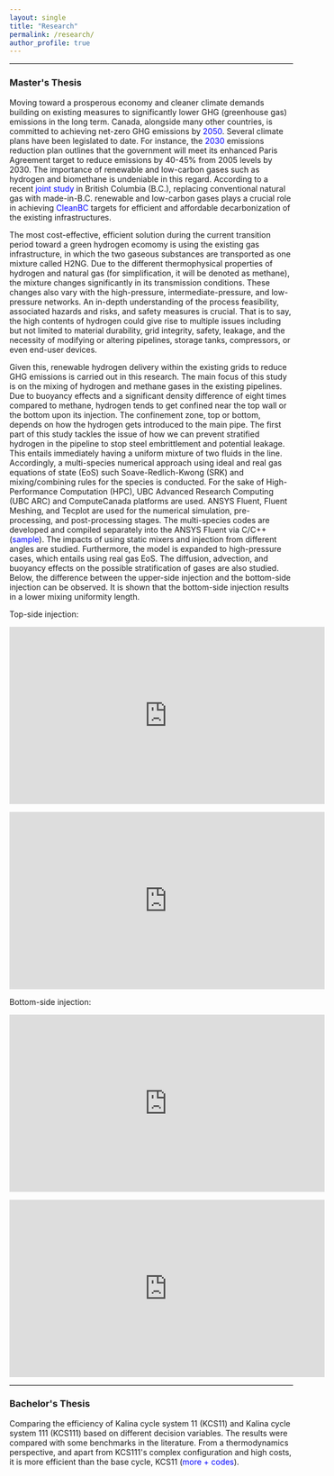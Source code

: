 ```yaml
---
layout: single
title: "Research"
permalink: /research/
author_profile: true
---
```

---

### Master's Thesis
Moving toward a prosperous economy and cleaner climate demands building on existing measures to significantly lower GHG (greenhouse gas) emissions in the long term. Canada, alongside many other countries, is committed to achieving net-zero GHG emissions by <a href="https://www.canada.ca/en/services/environment/weather/climatechange/climate-plan/net-zero-emissions-2050.html" target="_blank" style="color:#0000FF; text-decoration:none;">2050</a>. Several climate plans have been legislated to date. For instance, the <a href="https://publications.gc.ca/collections/collection_2022/eccc/En4-460-2022-eng.pdf" target="_blank" style="color:#0000FF; text-decoration:none;">2030</a> emissions reduction plan outlines that the government will meet its enhanced Paris Agreement target to reduce emissions by 40-45% from 2005 levels by 2030. The importance of renewable and low-carbon gases such as hydrogen and biomethane is undeniable in this regard. According to a recent <a href="https://www.cdn.fortisbc.com/libraries/docs/default-source/news-events/bc-renewable-and-low-carbon-gas-supply-potential-study-2022-03-11.pdf" target="_blank" style="color:#0000FF; text-decoration:none;">joint study</a> in British Columbia (B.C.), replacing conventional natural gas with made-in-B.C. renewable and low-carbon gases plays a crucial role in achieving <a href="https://www2.gov.bc.ca/assets/gov/environment/climate-change/action/cleanbc/cleanbc_roadmap_2030.pdf" target="_blank" style="color:#0000FF; text-decoration:none;">CleanBC</a> targets for efficient and affordable decarbonization of the existing infrastructures.

The most cost-effective, efficient solution during the current transition period toward a green hydrogen ecomomy is using the existing gas infrastructure, in which the two gaseous substances are transported as one mixture called H2NG. Due to the different thermophysical properties of hydrogen and natural gas (for simplification, it will be denoted as methane), the mixture changes significantly in its transmission conditions. These changes also vary with the high-pressure, intermediate-pressure, and low-pressure networks. An in-depth understanding of the process feasibility, associated hazards and risks, and safety measures is crucial. That is to say, the high contents of hydrogen could give rise to multiple issues including but not limited to material durability, grid integrity, safety, leakage, and the necessity of modifying or altering pipelines, storage tanks, compressors, or even end-user devices.

Given this, renewable hydrogen delivery within the existing grids to reduce GHG emissions is carried out in this research. The main focus of this study is on the mixing of hydrogen and methane gases in the existing pipelines. Due to buoyancy effects and a significant density difference of eight times compared to methane, hydrogen tends to get confined near the top wall or the bottom upon its injection. The confinement zone, top or bottom, depends on how the hydrogen gets introduced to the main pipe. The first part of this study tackles the issue of how we can prevent stratified hydrogen in the pipeline to stop steel embrittlement and potential leakage. This entails immediately having a uniform mixture of two fluids in the line. Accordingly, a multi-species numerical approach using ideal and real gas equations of state (EoS) such Soave-Redlich-Kwong (SRK) and mixing/combining rules for the species is conducted. For the sake of High-Performance Computation (HPC), UBC Advanced Research Computing (UBC ARC) and ComputeCanada platforms are used. ANSYS Fluent, Fluent Meshing, and Tecplot are used for the numerical simulation, pre-processing, and post-processing stages. The multi-species codes are developed and compiled separately into the ANSYS Fluent via C/C++ (<a href="https://github.com/arashjkh/Directed-Studies-UBC-course" target="_blank" style="color:#0000FF; text-decoration:none;">sample</a>). The impacts of using static mixers and injection from different angles are studied. Furthermore, the model is expanded to high-pressure cases, which entails using real gas EoS. The diffusion, advection, and buoyancy effects on the possible stratification of gases are also studied. Below, the difference between the upper-side injection and the bottom-side injection can be observed. It is shown that the bottom-side injection results in a lower mixing uniformity length.

Top-side injection:

<p align='center'>
<iframe width="560" height="315" src="https://www.youtube.com/embed/JXl90S2QzLI" title="YouTube video player" frameborder="0" allow="accelerometer; autoplay; clipboard-write; encrypted-media; gyroscope; picture-in-picture; web-share" allowfullscreen></iframe>
</p>

<p align='center'>
<iframe width="560" height="315" src="https://www.youtube.com/embed/B40OWxpehKQ" title="YouTube video player" frameborder="0" allow="accelerometer; autoplay; clipboard-write; encrypted-media; gyroscope; picture-in-picture; web-share" allowfullscreen></iframe>
</p>

Bottom-side injection:

<p align='center'>
<iframe width="560" height="315" src="https://www.youtube.com/embed/f77y9xpKKzk" title="YouTube video player" frameborder="0" allow="accelerometer; autoplay; clipboard-write; encrypted-media; gyroscope; picture-in-picture; web-share" allowfullscreen></iframe>
</p>

<p align='center'>
<iframe width="560" height="315" src="https://www.youtube.com/embed/VjRtbvW7s-Y" title="YouTube video player" frameborder="0" allow="accelerometer; autoplay; clipboard-write; encrypted-media; gyroscope; picture-in-picture; web-share" allowfullscreen></iframe>
</p>

---

### Bachelor's Thesis
Comparing the efficiency of Kalina cycle system 11 (KCS11) and Kalina cycle system 111 (KCS111) based on different decision variables. The results were compared with some benchmarks in the literature. From a thermodynamics perspective, and apart from KCS111's complex configuration and high costs, it is more efficient than the base cycle, KCS11 (<a href="https://github.com/arashjkh/Thermodynamic-and-exergy-analysis-of-KCS11-and-two-other-types-with-three-pressure-levels-BSc-Thesis" target="_blank" style="color:#0000FF; text-decoration:none;">more + codes</a>).


